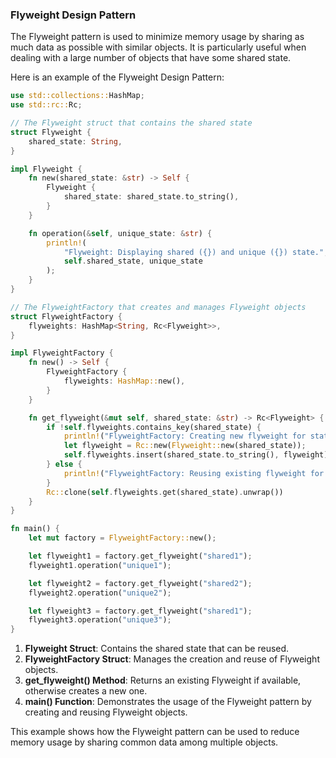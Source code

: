 ### Flyweight Design Pattern

The Flyweight pattern is used to minimize memory usage by sharing as much data as possible with similar objects. It is particularly useful when dealing with a large number of objects that have some shared state.

Here is an example of the Flyweight Design Pattern:

```rust
use std::collections::HashMap;
use std::rc::Rc;

// The Flyweight struct that contains the shared state
struct Flyweight {
    shared_state: String,
}

impl Flyweight {
    fn new(shared_state: &str) -> Self {
        Flyweight {
            shared_state: shared_state.to_string(),
        }
    }

    fn operation(&self, unique_state: &str) {
        println!(
            "Flyweight: Displaying shared ({}) and unique ({}) state.",
            self.shared_state, unique_state
        );
    }
}

// The FlyweightFactory that creates and manages Flyweight objects
struct FlyweightFactory {
    flyweights: HashMap<String, Rc<Flyweight>>,
}

impl FlyweightFactory {
    fn new() -> Self {
        FlyweightFactory {
            flyweights: HashMap::new(),
        }
    }

    fn get_flyweight(&mut self, shared_state: &str) -> Rc<Flyweight> {
        if !self.flyweights.contains_key(shared_state) {
            println!("FlyweightFactory: Creating new flyweight for state '{}'.", shared_state);
            let flyweight = Rc::new(Flyweight::new(shared_state));
            self.flyweights.insert(shared_state.to_string(), flyweight);
        } else {
            println!("FlyweightFactory: Reusing existing flyweight for state '{}'.", shared_state);
        }
        Rc::clone(self.flyweights.get(shared_state).unwrap())
    }
}

fn main() {
    let mut factory = FlyweightFactory::new();

    let flyweight1 = factory.get_flyweight("shared1");
    flyweight1.operation("unique1");

    let flyweight2 = factory.get_flyweight("shared2");
    flyweight2.operation("unique2");

    let flyweight3 = factory.get_flyweight("shared1");
    flyweight3.operation("unique3");
}
```

1. **Flyweight Struct**: Contains the shared state that can be reused.
2. **FlyweightFactory Struct**: Manages the creation and reuse of Flyweight objects.
3. **get_flyweight() Method**: Returns an existing Flyweight if available, otherwise creates a new one.
4. **main() Function**: Demonstrates the usage of the Flyweight pattern by creating and reusing Flyweight objects.

This example shows how the Flyweight pattern can be used to reduce memory usage by sharing common data among multiple objects.